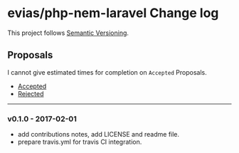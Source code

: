 # evias/php-nem-laravel Change log

This project follows [Semantic Versioning](CONTRIBUTING.md).

## Proposals

I cannot give estimated times for completion on `Accepted` Proposals.

- [Accepted](https://github.com/evias/php-nem-laravel/labels/Accepted)
- [Rejected](https://github.com/evias/php-nem-laravel/labels/Rejected)

---

### v0.1.0 - 2017-02-01

- add contributions notes, add LICENSE and readme file.
- prepare travis.yml for travis CI integration.
